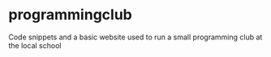 # programmingclub
Code snippets and a basic website used to run a small programming club at the local school
